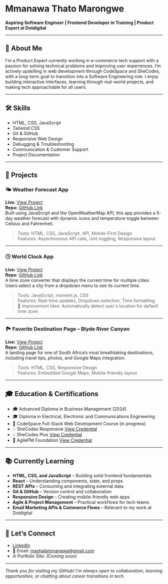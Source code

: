 # Mmanawa Thato Marongwe

**Aspiring Software Engineer | Frontend Developer in Training | Product Expert at Dotdigital**

---

## 👋 About Me

I'm a Product Expert currently working in e-commerce tech support with a passion for solving technical problems and improving user experiences. I’m actively upskilling in web development through CodeSpace and SheCodes, with a long-term goal to transition into a Software Engineering role. I enjoy building interactive interfaces, learning through real-world projects, and making tech approachable for all users.

---

## 🛠 Skills

- HTML, CSS, JavaScript
- Tailwind CSS
- Git & GitHub
- Responsive Web Design
- Debugging & Troubleshooting
- Communication & Customer Support
- Project Documentation

---

## 🚀 Projects

### 🌤 Weather Forecast App
**Live:** [View Project](https://regal-entremet)  
**Repo:** [GitHub Link](#)  
Built using JavaScript and the OpenWeatherMap API, this app provides a 5-day weather forecast with dynamic icons and temperature toggle between Celsius and Fahrenheit.

> Tools: HTML, CSS, JavaScript, API, Mobile-First Design  
> Features: Asynchronous API calls, Unit toggling, Responsive layout

---

### 🕓 World Clock App
**Live:** [View Project](https://world-clock-project-mt.netlify.app/)  
**Repo:** [GitHub Link](#)  
A time zone converter that displays the current time for multiple cities. Users select a city from a dropdown menu to see its current time.

> Tools: JavaScript, moment.js, CSS  
> Features: Real-time updates, Dropdown selection, Time formatting  
> 🔧 *Improvement Idea:* Automatically detect user's location for default time zone

---

### 🏞 Favorite Destination Page – Blyde River Canyon
**Live:** [View Project](https://blyde-river-canyon-project.netlify.app/)  
**Repo:** [GitHub Link](#)  
A landing page for one of South Africa’s most breathtaking destinations, including travel tips, photos, and Google Maps integration.

> Tools: HTML, CSS, Responsive Design  
> Features: Embedded Google Maps, Mobile-friendly layout

---

## 🎓 Education & Certifications

- 🎓 Advanced Diploma in Business Management (2024)
- 🎓 Diploma in Electrical, Electronic and Communications Engineering
- 🧠 CodeSpace Full-Stack Web Development Course (in progress)
- 💡 SheCodes Responsive [View Credential](https://www.shecodes.io/certificates/73ed0ce6e9008095d5b96717f1ffb700)
- 💡 SheCodes Plus [View Credential](https://www.shecodes.io/certificates/a2e9c028b7b49a8fd2f87774a24a95e8)
- 📘 AgilePM Foundation [View Credential](https://www.credly.com/badges/73bf7e1c-a5fa-4f49-b03c-73601cfe18e2/linked_in_profile)

---
## 📚 Currently Learning

- **HTML, CSS, and JavaScript** – Building solid frontend fundamentals  
- **React** – Understanding components, state, and props  
- **REST APIs** – Consuming and integrating external data  
- **Git & GitHub** – Version control and collaboration  
- **Responsive Design** – Creating mobile-friendly web apps 
- **Agile & Project Management** – Practical workflows for tech teams  
- **Email Marketing APIs & Commerce Flows** – Relevant to my work at Dotdigital

---
## 🤝 Let’s Connect

- [LinkedIn](https://www.linkedin.com/in/mmanawamarongwe)  
- 📧 Email: mashalammanawa@gmail.com  
- 🌐 Portfolio Site: *(Coming soon)*

---

*Thank you for visiting my GitHub! I'm always open to collaboration, learning opportunities, or chatting about career transitions in tech.*


